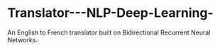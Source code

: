 # Translator---NLP-Deep-Learning-
An English to French translator built on Bidirectional Recurrent Neural Networks.
